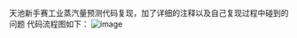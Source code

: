 天池新手赛工业蒸汽量预测代码复现，加了详细的注释以及自己复现过程中碰到的问题
代码流程图如下：
![image](https://github.com/Chares-M/Industrial-steam-forecast/tree/master/Results/11.png)
